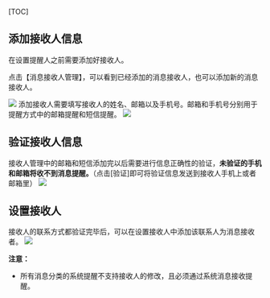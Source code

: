 [TOC]

## 添加接收人信息
在设置提醒人之前需要添加好接收人。

点击【消息接收人管理】，可以看到已经添加的消息接收人，也可以添加新的消息接收人。

![](http://docfiles.baibaoyun.com/FjSnOzGcrrdqQ6e_VEIDWtVFTAHW)
添加接收人需要填写接收人的姓名、邮箱以及手机号。邮箱和手机号分别用于提醒方式中的邮箱提醒和短信提醒。
![](http://docfiles.baibaoyun.com/FrlicgvVkuasVNisjqy7-lY4NRii)

## 验证接收人信息
接收人管理中的邮箱和短信添加完以后需要进行信息正确性的验证，**未验证的手机和邮箱将收不到消息提醒。**（点击[验证]即可将验证信息发送到接收人手机上或者邮箱里）
![](http://docfiles.baibaoyun.com/FtH9dfA-kepZ0mV8cdAxDcD4-76B)

## 设置接收人
接收人的联系方式都验证完毕后，可以在设置接收人中添加该联系人为消息接收者。
![](http://docfiles.baibaoyun.com/FhW754PsMcEtp68-TAYAgXp0kyj5)

**注意：**

* 所有消息分类的系统提醒不支持接收人的修改，且必须通过系统消息接收提醒。